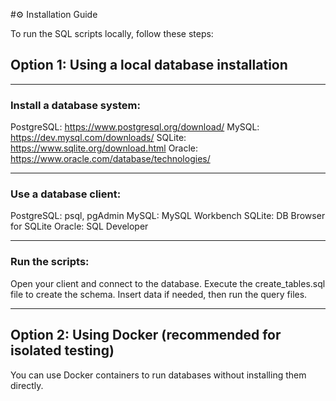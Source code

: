 #⚙️ Installation Guide

To run the SQL scripts locally, follow these steps:

## Option 1: Using a local database installation

---

### Install a database system:

PostgreSQL: https://www.postgresql.org/download/
MySQL: https://dev.mysql.com/downloads/
SQLite: https://www.sqlite.org/download.html
Oracle: https://www.oracle.com/database/technologies/

---

### Use a database client:

PostgreSQL: psql, pgAdmin
MySQL: MySQL Workbench
SQLite: DB Browser for SQLite
Oracle: SQL Developer

---

### Run the scripts:

Open your client and connect to the database.
Execute the create_tables.sql file to create the schema.
Insert data if needed, then run the query files.

---

## Option 2: Using Docker (recommended for isolated testing)
You can use Docker containers to run databases without installing them directly.